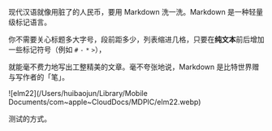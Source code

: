 现代汉语就像用脏了的人民币，要用 Markdown 洗一洗。Markdown 是一种轻量级标记语言。

你不需要关心标题多大字号，段前距多少，列表缩进几格，只要在**纯文本**前后增加一些标记符号（例如 `#` `-` `*` `>`），

就能毫不费力地写出工整精美的文章。毫不夸张地说，Markdown 是比特世界赠与写作者的「笔」。



![elm22](/Users/huibaojun/Library/Mobile Documents/com~apple~CloudDocs/MDPIC/elm22.webp)![]()



测试的方式。